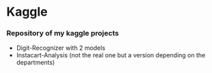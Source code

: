 # Kaggle
### Repository of my kaggle projects  

- Digit-Recognizer with 2 models  
- Instacart-Analysis (not the real one but a version depending on the departments)
